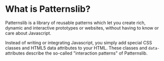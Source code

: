# What is Patternslib?

Patternslib is a library of reusable patterns which let you create rich,
dynamic and interactive prototypes or websites, without having to know or care about Javascript.

Instead of writing or integrating Javascript, you simply add special CSS classes and HTML5 data attributes to your HTML.
These classes and `data-` attributes describe the so-called "interaction patterns" of Patternslib.
